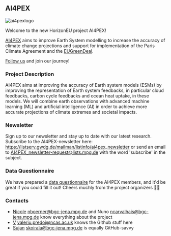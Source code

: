 ## AI4PEX

![ai4pexlogo](https://github.com/AI4PEX/Housekeeping/blob/76183e971a5ccb03c77afb86ecc31d1af41e046a/Images/ai4pex-logo-small.png)

Welcome to the new HorizonEU project AI4PEX!

[AI4PEX](https://ai4pex.org/) aims to improve Earth System modelling to increase the accuracy of climate change projections
and support for implementation of the Paris Climate Agreement and the [EUGreenDeal](https://x.com/eugreendeal?lang=en). 

[Follow us](https://x.com/AI4PEX) and join our journey! 

### Project Description

AI4PEX aims at improving the accuracy of Earth system models (ESMs) by improving the representation of Earth system feedbacks, in particular cloud feedbacks, carbon cycle feedbacks and ocean heat uptake, in these models. We will combine earth observations with advanced machine learning (ML) and artificial intelligence (AI) in order to achieve more accurate projections of climate extremes and societal impacts.

### Newsletter

Sign up to our newsletter and stay up to date with our latest research. 
Subscribe to the AI4PEX-newsletter here: <https://listserv.gwdg.de/mailman/listinfo/ai4pex_newsletter>
or send an email to <AI4PEX_newsletter-request@lists.mpg.de> with the word 'subscribe' in the subject.

### Data Questionnaire

We have prepared a [data questionnaire](https://forms.gle/HyDK1yBBSGJxXkaA8) for the AI4PEX members, and it'd be great if you could fill it out! Cheers muchly from the project organizers 🍺🍺

### Contacts

- [Nicole](https://github.com/NicoleBoerner) <nboerner@bgc-jena.mpg.de> and Nuno <ncarvalhais@bgc-jena.mpg.de> know everything about the project
- [V](https://github.com/valeriupredoi) <valeriu.predoi@ncas.ac.uk> knows the Github stuff here
- [Sujan](https://github.com/dr-ko) <skoirala@bgc-jena.mpg.de> is equally GitHub-savvy
